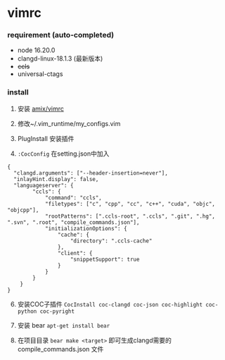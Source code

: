 # vimrc

### requirement (auto-completed)

- node 16.20.0
- clangd-linux-18.1.3 (最新版本)
- ~~ccls~~
- universal-ctags

### install

1. 安装 [amix/vimrc](https://github.com/amix/vimrc)

2. 修改~/.vim_runtime/my_configs.vim

3. PlugInstall 安装插件

4. `:CocConfig`
在setting.json中加入

```
{
  "clangd.arguments": ["--header-insertion=never"],
  "inlayHint.display": false,
  "languageserver": {
        "ccls": {
            "command": "ccls",
            "filetypes": ["c", "cpp", "cc", "c++", "cuda", "objc", "objcpp"],
            "rootPatterns": [".ccls-root", ".ccls", ".git", ".hg", ".svn", ".root", "compile_commands.json"],
            "initializationOptions": {
                "cache": {
                    "directory": ".ccls-cache"
                },
                "client": {
                    "snippetSupport": true
                }
            }
        }
    }
}
```

6. 安装COC子插件
`CocInstall coc-clangd coc-json coc-highlight coc-python coc-pyright`

7. 安装 bear
`apt-get install bear`

8. 在项目目录
`bear make <target>` 即可生成clangd需要的 compile_commands.json 文件

